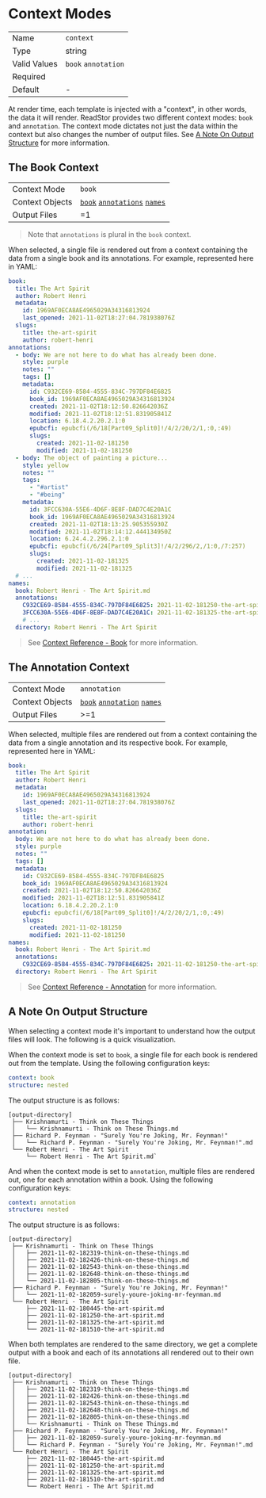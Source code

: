 # Context Modes

|              |                             |
| ------------ | --------------------------- |
| Name         | `context`                   |
| Type         | string                      |
| Valid Values | `book` `annotation`         |
| Required     | <i class="fa fa-check"></i> |
| Default      | -                           |

At render time, each template is injected with a "context", in other words, the data it will render.
ReadStor provides two different context modes: `book` and `annotation`. The context mode dictates
not just the data within the context but also changes the number of output files. See
[A Note On Output Structure](#a-note-on-output-structure) for more information.

## The Book Context

|                 |                                                             |
| --------------- | ----------------------------------------------------------- |
| Context Mode    | `book`                                                      |
| Context Objects | [`book`][book] [`annotations`][annotation] [`names`][names] |
| Output Files    | =1                                                          |

> <i class="fa fa-info-circle"></i> Note that `annotations` is plural in the `book` context.

When selected, a single file is rendered out from a context containing the data from a single book
and its annotations. For example, represented here in YAML:

```yaml
book:
  title: The Art Spirit
  author: Robert Henri
  metadata:
    id: 1969AF0ECA8AE4965029A34316813924
    last_opened: 2021-11-02T18:27:04.781938076Z
  slugs:
    title: the-art-spirit
    author: robert-henri
annotations:
  - body: We are not here to do what has already been done.
    style: purple
    notes: ""
    tags: []
    metadata:
      id: C932CE69-8584-4555-834C-797DF84E6825
      book_id: 1969AF0ECA8AE4965029A34316813924
      created: 2021-11-02T18:12:50.826642036Z
      modified: 2021-11-02T18:12:51.831905841Z
      location: 6.18.4.2.20.2.1:0
      epubcfi: epubcfi(/6/18[Part09_Split0]!/4/2/20/2/1,:0,:49)
      slugs:
        created: 2021-11-02-181250
        modified: 2021-11-02-181250
  - body: The object of painting a picture...
    style: yellow
    notes: ""
    tags:
      - "#artist"
      - "#being"
    metadata:
      id: 3FCC630A-55E6-4D6F-8E8F-DAD7C4E20A1C
      book_id: 1969AF0ECA8AE4965029A34316813924
      created: 2021-11-02T18:13:25.905355930Z
      modified: 2021-11-02T18:14:12.444134950Z
      location: 6.24.4.2.296.2.1:0
      epubcfi: epubcfi(/6/24[Part09_Split3]!/4/2/296/2,/1:0,/7:257)
      slugs:
        created: 2021-11-02-181325
        modified: 2021-11-02-181325
  # ...
names:
  book: Robert Henri - The Art Spirit.md
  annotations:
    C932CE69-8584-4555-834C-797DF84E6825: 2021-11-02-181250-the-art-spirit.md
    3FCC630A-55E6-4D6F-8E8F-DAD7C4E20A1C: 2021-11-02-181325-the-art-spirit.md
    # ...
  directory: Robert Henri - The Art Spirit
```

> <i class="fa fa-info-circle"></i> See [Context Reference - Book][book] for more information.

## The Annotation Context

|                 |                                                            |
| --------------- | ---------------------------------------------------------- |
| Context Mode    | `annotation`                                               |
| Context Objects | [`book`][book] [`annotation`][annotation] [`names`][names] |
| Output Files    | >=1                                                        |

When selected, multiple files are rendered out from a context containing the data from a single
annotation and its respective book. For example, represented here in YAML:

```yaml
book:
  title: The Art Spirit
  author: Robert Henri
  metadata:
    id: 1969AF0ECA8AE4965029A34316813924
    last_opened: 2021-11-02T18:27:04.781938076Z
  slugs:
    title: the-art-spirit
    author: robert-henri
annotation:
  body: We are not here to do what has already been done.
  style: purple
  notes: ""
  tags: []
  metadata:
    id: C932CE69-8584-4555-834C-797DF84E6825
    book_id: 1969AF0ECA8AE4965029A34316813924
    created: 2021-11-02T18:12:50.826642036Z
    modified: 2021-11-02T18:12:51.831905841Z
    location: 6.18.4.2.20.2.1:0
    epubcfi: epubcfi(/6/18[Part09_Split0]!/4/2/20/2/1,:0,:49)
    slugs:
      created: 2021-11-02-181250
      modified: 2021-11-02-181250
names:
  book: Robert Henri - The Art Spirit.md
  annotations:
    C932CE69-8584-4555-834C-797DF84E6825: 2021-11-02-181250-the-art-spirit.md
  directory: Robert Henri - The Art Spirit
```

> <i class="fa fa-info-circle"></i> See [Context Reference - Annotation][annotation] for more
> information.

## <i class="fa fa-exclamation-circle"></i> A Note On Output Structure

When selecting a context mode it's important to understand how the output files will look. The
following is a quick visualization.

When the context mode is set to `book`, a single file for each book is rendered out from the
template. Using the following configuration keys:

```yaml
context: book
structure: nested
```

The output structure is as follows:

```plaintext
[output-directory]
 ├── Krishnamurti - Think on These Things
 │   └── Krishnamurti - Think on These Things.md
 ├── Richard P. Feynman - "Surely You're Joking, Mr. Feynman!"
 │   └── Richard P. Feynman - "Surely You're Joking, Mr. Feynman!".md
 └── Robert Henri - The Art Spirit
     └── Robert Henri - The Art Spirit.md`
```

And when the context mode is set to `annotation`, multiple files are rendered out, one for each
annotation within a book. Using the following configuration keys:

```yaml
context: annotation
structure: nested
```

The output structure is as follows:

```plaintext
[output-directory]
 ├── Krishnamurti - Think on These Things
 │   ├── 2021-11-02-182319-think-on-these-things.md
 │   ├── 2021-11-02-182426-think-on-these-things.md
 │   ├── 2021-11-02-182543-think-on-these-things.md
 │   ├── 2021-11-02-182648-think-on-these-things.md
 │   └── 2021-11-02-182805-think-on-these-things.md
 ├── Richard P. Feynman - "Surely You're Joking, Mr. Feynman!"
 │   └── 2021-11-02-182059-surely-youre-joking-mr-feynman.md
 └── Robert Henri - The Art Spirit
     ├── 2021-11-02-180445-the-art-spirit.md
     ├── 2021-11-02-181250-the-art-spirit.md
     ├── 2021-11-02-181325-the-art-spirit.md
     └── 2021-11-02-181510-the-art-spirit.md
```

When both templates are rendered to the same directory, we get a complete output with a book and
each of its annotations all rendered out to their own file.

```plaintext
[output-directory]
 ├── Krishnamurti - Think on These Things
 │   ├── 2021-11-02-182319-think-on-these-things.md
 │   ├── 2021-11-02-182426-think-on-these-things.md
 │   ├── 2021-11-02-182543-think-on-these-things.md
 │   ├── 2021-11-02-182648-think-on-these-things.md
 │   ├── 2021-11-02-182805-think-on-these-things.md
 │   └── Krishnamurti - Think on These Things.md
 ├── Richard P. Feynman - "Surely You're Joking, Mr. Feynman!"
 │   ├── 2021-11-02-182059-surely-youre-joking-mr-feynman.md
 │   └── Richard P. Feynman - "Surely You're Joking, Mr. Feynman!".md
 └── Robert Henri - The Art Spirit
     ├── 2021-11-02-180445-the-art-spirit.md
     ├── 2021-11-02-181250-the-art-spirit.md
     ├── 2021-11-02-181325-the-art-spirit.md
     ├── 2021-11-02-181510-the-art-spirit.md
     └── Robert Henri - The Art Spirit.md
```

[annotation]: /templates/context-reference/annotation.md
[book]: /templates/context-reference/book.md
[names]: /templates/context-reference/names.md
